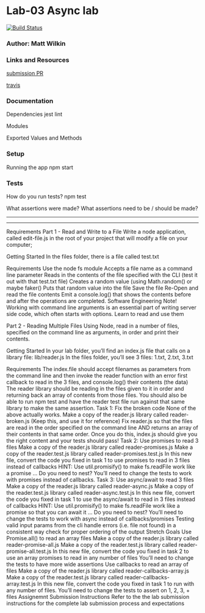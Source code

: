 # Lab-03 Async lab

[![Build Status](https://www.travis-ci.com/mwilkin-401-advanced-javascript/lab-03.svg?branch=master)](https://www.travis-ci.com/mwilkin-401-advanced-javascript/lab-03)

### Author: Matt Wilkin


### Links and Resources
[submission PR](https://github.com/mwilkin-401-advanced-javascript/lab-03/pull/1)

[travis](https://www.travis-ci.com/mwilkin-401-advanced-javascript/lab-03)

### Documentation

Dependencies
jest
lint

Modules


Exported Values and Methods


### Setup

Running the app
npm start

### Tests
How do you run tests?
npm test

What assertions were made?
What assertions need to be / should be made?

_________________
_________________

Requirements
Part 1 - Read and Write to a File
Write a node application, called edit-file.js in the root of your project that will modify a file on your computer;

Getting Started
In the files folder, there is a file called test.txt

Requirements
Use the node fs module
Accepts a file name as a command line parameter
Reads in the contents of the file specified with the CLI (test it out with that test.txt file)
Creates a random value (using Math.random() or maybe faker()
Puts that random value into the file
Save the file
Re-Open and read the file contents
Emit a console.log() that shows the contents before and after the operations are completed.
Software Engineering Note! Working with command line arguments is an essential part of writing server side code, which often starts with options. Learn to read and use them

Part 2 - Reading Multiple Files
Using Node, read in a number of files, specified on the command line as arguments, in order and print their contents.

Getting Started
In your lab folder, you’ll find an index.js file that calls on a library file: lib/reader.js In the files folder, you’ll see 3 files: 1.txt, 2.txt, 3.txt

Requirements
The index.file should accept filenames as parameters from the command line and then invoke the reader function with an error first callback to read in the 3 files, and console.log() their contents (the data)
The reader library should be reading in the files given to it in order and returning back an array of contents from those files.
You should also be able to run npm test and have the reader test file run against that same library to make the same assertion.
Task 1: Fix the broken code
None of the above actually works.
Make a copy of the reader.js library called reader-broken.js
(Keep this, and use it for reference)
Fix reader.js so that the files are read in the order specified on the command line AND returns an array of their contents in that same order.
Once you do this, index.js should give you the right content and your tests should pass!
Task 2: Use promises to read 3 files
Make a copy of the reader.js library called reader-promises.js
Make a copy of the reader.test.js library called reader-promises.test.js
In this new file, convert the code you fixed in task 1 to use promises to read in 3 files instead of callbacks
HINT: Use util.promisify() to make fs.readFile work like a promise …
Do you need to nest?
You’ll need to change the tests to work with promises instead of callbacks.
Task 3: Use async/await to read 3 files
Make a copy of the reader.js library called reader-async.js
Make a copy of the reader.test.js library called reader-async.test.js
In this new file, convert the code you fixed in task 1 to use the async/await to read in 3 files instead of callbacks
HINT: Use util.promisify() to make fs.readFile work like a promise so that you can await it …
Do you need to nest?
You’ll need to change the tests to work with async instead of callbacks/promises
Testing
valid input params from the cli
handle errors (i.e. file not found) in a consistent way
check for proper ordering of the output
Stretch Goals
Use Promise.all() to read an array files
Make a copy of the reader.js library called reader-promise-all.js
Make a copy of the reader.test.js library called reader-promise-all.test.js
In this new file, convert the code you fixed in task 2 to use an array promises to read in any number of files
You’ll need to change the tests to have more wide assertions
Use callbacks to read an array of files
Make a copy of the reader.js library called reader-callbacks-array.js
Make a copy of the reader.test.js library called reader-callbacks-array.test.js
In this new file, convert the code you fixed in task 1 to run with any number of files.
You’ll need to change the tests to assert on 1, 2, 3, + files
Assignemnt Submission Instructions
Refer to the the lab submission instructions for the complete lab submission process and expectations
